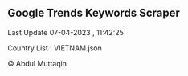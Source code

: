 

## Google Trends Keywords Scraper 
 
Last Update 07-04-2023 , 11:42:25

Country List :
VIETNAM.json



© Abdul Muttaqin 
